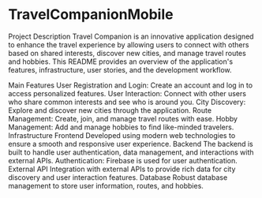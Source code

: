 # TravelCompanionMobile

Project Description
Travel Companion is an innovative application designed to enhance the travel experience by allowing users to connect with others based on shared interests, discover new cities, and manage travel routes and hobbies. This README provides an overview of the application's features, infrastructure, user stories, and the development workflow.

Main Features
User Registration and Login: Create an account and log in to access personalized features.
User Interaction: Connect with other users who share common interests and see who is around you.
City Discovery: Explore and discover new cities through the application.
Route Management: Create, join, and manage travel routes with ease.
Hobby Management: Add and manage hobbies to find like-minded travelers.
Infrastructure
Frontend
Developed using modern web technologies to ensure a smooth and responsive user experience.
Backend
The backend is built to handle user authentication, data management, and interactions with external APIs.
Authentication: Firebase is used for user authentication.
External API
Integration with external APIs to provide rich data for city discovery and user interaction features.
Database
Robust database management to store user information, routes, and hobbies.
